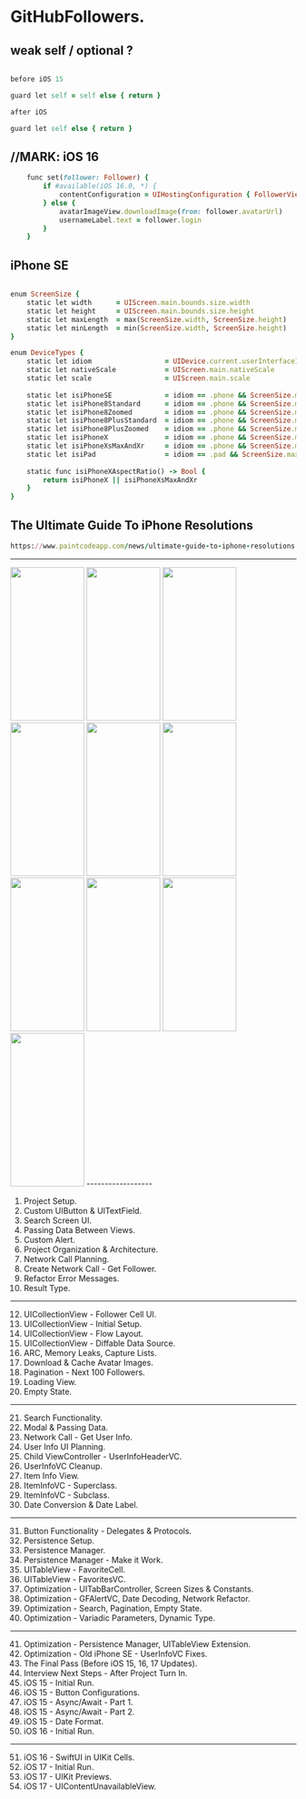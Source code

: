 GitHubFollowers.
================

weak self / optional ?
---------
```````````ruby 

before iOS 15

guard let self = self else { return }

after iOS

guard let self else { return }
```````````

//MARK: iOS 16
---------------
```````````ruby
    func set(follower: Follower) {
        if #available(iOS 16.0, *) {
            contentConfiguration = UIHostingConfiguration { FollowerView(follower: follower) }
        } else {
            avatarImageView.downloadImage(from: follower.avatarUrl)
            usernameLabel.text = follower.login
        }
    }
```````````

iPhone SE
---------
```````````ruby

enum ScreenSize {
    static let width      = UIScreen.main.bounds.size.width
    static let height     = UIScreen.main.bounds.size.height
    static let maxLength  = max(ScreenSize.width, ScreenSize.height)
    static let minLength  = min(ScreenSize.width, ScreenSize.height)
}

enum DeviceTypes {
    static let idiom                  = UIDevice.current.userInterfaceIdiom
    static let nativeScale            = UIScreen.main.nativeScale
    static let scale                  = UIScreen.main.scale
    
    static let isiPhoneSE             = idiom == .phone && ScreenSize.maxLength == 568.0
    static let isiPhone8Standard      = idiom == .phone && ScreenSize.maxLength == 667.0 && nativeScale == scale
    static let isiPhone8Zoomed        = idiom == .phone && ScreenSize.maxLength == 667.0 && nativeScale > scale
    static let isiPhone8PlusStandard  = idiom == .phone && ScreenSize.maxLength == 736.0
    static let isiPhone8PlusZoomed    = idiom == .phone && ScreenSize.maxLength == 736.0 && nativeScale < scale
    static let isiPhoneX              = idiom == .phone && ScreenSize.maxLength == 812.0
    static let isiPhoneXsMaxAndXr     = idiom == .phone && ScreenSize.maxLength == 896.0
    static let isiPad                 = idiom == .pad && ScreenSize.maxLength >= 1024.0
    
    static func isiPhoneXAspectRatio() -> Bool {
        return isiPhoneX || isiPhoneXsMaxAndXr
    }
}
```````````

The Ultimate Guide To iPhone Resolutions
----------------------------------------
```````````ruby
https://www.paintcodeapp.com/news/ultimate-guide-to-iphone-resolutions
```````````

------------------
<img src="https://github.com/Elaidzha1940/GitHubFollowers/assets/64445918/35953ebb-feeb-4f2b-9a02-0373571d4955" width="130" height="270">
<img src="https://github.com/Elaidzha1940/GitHubFollowers/assets/64445918/aab304a1-afd9-4c0e-b5e4-5f5e87302c75" width="130" height="270">
<img src="https://github.com/Elaidzha1940/GitHubFollowers/assets/64445918/97e6ee19-1820-4985-a845-59cfa2eb78d2" width="130" height="270">
<img src="https://github.com/Elaidzha1940/GitHubFollowers/assets/64445918/ef39e92b-377b-456e-964b-bbadef2c7d6e" width="130" height="270">
<img src="https://github.com/Elaidzha1940/GitHubFollowers/assets/64445918/0b90a865-e5b1-4d5a-803d-4020873b353a" width="130" height="270">
<img src="https://github.com/Elaidzha1940/GitHubFollowers/assets/64445918/c5d0dc82-a95d-442c-af8f-fb72e51d7639" width="130" height="270">
<img src="https://github.com/Elaidzha1940/GitHubFollowers/assets/64445918/5fee104a-4f11-4645-9e01-b647991b7b65" width="130" height="270">
<img src="https://github.com/Elaidzha1940/GitHubFollowers/assets/64445918/732eec9d-d3cb-440c-bd88-8a0508d820f3" width="130" height="270">
<img src="https://github.com/Elaidzha1940/GitHubFollowers/assets/64445918/f4dc28c4-5dc8-40ef-b9a2-08bd3e22ec25" width="130" height="270">
<img src="https://github.com/Elaidzha1940/GitHubFollowers/assets/64445918/d4e1802e-d95e-4e12-8611-97ee081c07b0" width="130" height="270">
------------------

1. Project Setup.                                                                        
2. Custom UIButton & UITextField.             
3. Search Screen UI.                           
4. Passing Data Between Views.
5. Custom Alert.
6. Project Organization & Architecture.
7. Network Call Planning.
8. Create Network Call - Get Follower.
9. Refactor Error Messages.
10. Result Type.
---------------- 
12. UICollectionView - Follower Cell UI.
13. UICollectionView - Initial Setup.
14. UICollectionView - Flow Layout.
15. UICollectionView - Diffable Data Source.
16. ARC, Memory Leaks, Capture Lists.
17. Download & Cache Avatar Images.
18. Pagination - Next 100 Followers.
19. Loading View.
20. Empty State.
-----------------
21. Search Functionality.
22. Modal & Passing Data.
23. Network Call - Get User Info.
24. User Info UI Planning.
25. Child ViewController - UserInfoHeaderVC.
26. UserInfoVC Cleanup.
27. Item Info View.
28. ItemInfoVC - Superclass.
29. ItemInfoVC - Subclass.
30. Date Conversion & Date Label.
------------------
31. Button Functionality - Delegates & Protocols.
32. Persistence Setup.
33. Persistence Manager.
34. Persistence Manager - Make it Work.
35. UITableView - FavoriteCell.
36. UITableView - FavoritesVC.
37. Optimization - UITabBarController, Screen Sizes & Constants.
38. Optimization - GFAlertVC, Date Decoding, Network Refactor.
39. Optimization - Search, Pagination, Empty State.
40. Optimization - Variadic Parameters, Dynamic Type.
-------------------
41. Optimization - Persistence Manager, UITableView Extension.
42. Optimization - Old iPhone SE - UserInfoVC Fixes.
43. The Final Pass (Before iOS 15, 16, 17 Updates).
44. Interview Next Steps - After Project Turn In.
45. iOS 15 - Initial Run.
46. iOS 15 - Button Configurations.
47. iOS 15 - Async/Await - Part 1.
48. iOS 15 - Async/Await - Part 2.
49. iOS 15 - Date Format.
50. iOS 16 - Initial Run.
-------------------
51. iOS 16 - SwiftUI in UIKit Cells.
52. iOS 17 - Initial Run.
53. iOS 17 - UIKit Previews.
54. iOS 17 - UIContentUnavailableView.

   
